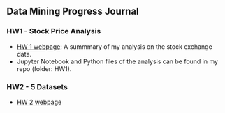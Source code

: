 ## Data Mining Progress Journal

### HW1 - Stock Price Analysis
- [HW 1 webpage](HW1/HW1.html): A summmary of my analysis on the stock exchange data.
- Jupyter Notebook and Python files of the analysis can be found in my repo (folder: HW1).

### HW2 - 5 Datasets
- [HW 2 webpage](HW2/HW2.html)

